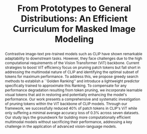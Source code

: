 ---
id:             2025-mae-prototypes
title:          "From Prototypes to General Distributions: An Efficient Curriculum for Masked Image Modeling"
authors:        [Me, ChengEn, Huanran, Jifan, YuHen, Pedro]
venue:          under review.
year:           "2025-05"
thumbnail:      assets/publications/2025-mae-prototypes/banner.jpg
bibtex:         "@misc{lin2024prototypesgeneraldistributionsefficient,
      title={From Prototypes to General Distributions: An Efficient Curriculum for Masked Image Modeling}, 
      author={Jinhong Lin and Cheng-En Wu and Huanran Li and Jifan Zhang and Yu Hen Hu and Pedro Morgado},
      year={2024},
      eprint={2411.10685},
      archivePrefix={arXiv},
      primaryClass={cs.CV},
      url={https://arxiv.org/abs/2411.10685}, 
}"
links:
    paper:      https://arxiv.org/abs/2411.10685
    bibtex:     assets/publications/2025-mae-prototypes/ref.txt

layout: project
short_title: Ranking Patches for Efficient CLIP Inference
abstract: "Contrastive image-text pre-trained models such as CLIP have shown remarkable adaptability to downstream tasks. However, they face challenges due to the high computational requirements of the Vision Transformer (ViT) backbone. Current strategies to boost ViT efficiency focus on pruning patch tokens but fall short in addressing the multimodal nature of CLIP and identifying the optimal subset of tokens for maximum performance. To address this, we propose greedy search methods to establish a ``Golden Ranking'' and introduce a lightweight predictor specifically trained to approximate this Ranking. To compensate for any performance degradation resulting from token pruning, we incorporate learnable visual tokens that aid in restoring and potentially enhancing the model's performance. Our work presents a comprehensive and systematic investigation of pruning tokens within the ViT backbone of CLIP models. 
Through our framework, we successfully reduced 40% of patch tokens in CLIP's ViT while only suffering a minimal average accuracy loss of 0.3% across seven datasets. Our study lays the groundwork for building more computationally efficient multimodal models without sacrificing their performance, addressing a key challenge in the application of advanced vision-language models."
---